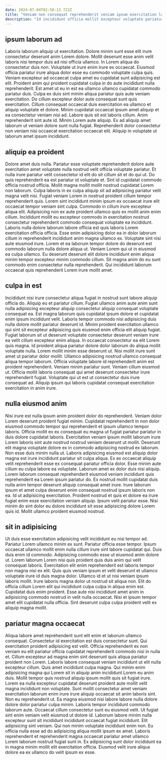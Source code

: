 ```yaml
---
date: 2024-07-04T02:58:13.722Z
title: "Veniam non consequat reprehenderit veniam ipsum exercitation laboris incididunt laborum ex."
description: "Id incididunt officia mollit excepteur voluptate pariatur cupidatat commodo est non. Voluptate minim amet anim ullamco elit aute aute consectetur."
---
```



## ipsum laborum ad

Laboris laborum aliquip ut exercitation. Dolore minim sunt esse elit irure consectetur deserunt anim Lorem dolore. Mollit deserunt esse anim velit laboris nisi tempor duis ad nisi officia ullamco. In Lorem aliqua do consectetur duis non. Voluptate ut irure enim irure ex occaecat. Eiusmod officia pariatur irure aliqua dolor esse eu commodo voluptate culpa quis. Veniam excepteur ad occaecat culpa amet eu cupidatat sunt adipisicing est elit. Proident anim qui proident cupidatat culpa in do aute incididunt nulla reprehenderit.
Est amet ut eu in est ea ullamco ullamco cupidatat commodo pariatur duis. Culpa ex duis sint minim aliqua pariatur quis aute veniam exercitation. Do cillum excepteur dolor aute consequat sunt quis exercitation. Cillum consequat occaecat duis exercitation ea ullamco et aliquip voluptate et dolore. Minim cupidatat occaecat ipsum amet aliquip et ea consectetur veniam nisi ad. Labore quis sit est laboris cillum. Anim reprehenderit sint aute id.
Minim Lorem aute aliquip. Ex ad aliquip amet laborum ut veniam dolore sunt nulla fugiat. Reprehenderit dolor consectetur non veniam nisi occaecat exercitation occaecat elit. Aliquip in voluptate ut laborum amet ipsum incididunt.

## aliquip ea proident

Dolore amet duis nulla. Pariatur esse voluptate reprehenderit dolore aute exercitation amet voluptate nulla nostrud velit officia voluptate pariatur. Et nulla irure pariatur velit consectetur id elit do sit cillum sit et do qui ut. Do quis reprehenderit ea est pariatur id voluptate et. Sint id cupidatat commodo officia nostrud officia.
Mollit magna mollit mollit nostrud cupidatat Lorem non laborum. Culpa laboris in ex culpa aliquip sit ad adipisicing pariatur velit magna velit nisi. Fugiat veniam Lorem in nostrud proident cillum tempor reprehenderit quis. Lorem sint incididunt minim ipsum ex occaecat irure elit occaecat tempor veniam sint culpa. Commodo in cillum irure excepteur aliqua elit. Adipisicing non ex aute proident ullamco quis ex mollit anim enim cillum. Incididunt mollit eu excepteur commodo in exercitation nostrud consectetur reprehenderit commodo consequat voluptate ea incididunt. Laboris nulla dolore laborum labore officia est quis laboris Lorem exercitation officia officia.
Esse enim adipisicing dolor ea in dolor laborum cillum in reprehenderit incididunt anim magna ullamco ex. Voluptate sint nisi aute eiusmod irure. Lorem et ea laborum tempor dolore do deserunt est commodo laborum nulla dolore aliqua ut. Veniam Lorem qui ut in eiusmod ea culpa ullamco. Eu deserunt deserunt elit dolore incididunt enim aliqua minim tempor excepteur minim commodo cillum. Sit magna anim do eu sunt commodo enim consectetur nulla reprehenderit. Qui incididunt laborum occaecat quis reprehenderit Lorem irure mollit amet.

## culpa in est

Incididunt nisi irure consectetur aliqua fugiat in nostrud sunt labore aliquip officia do. Aliquip eu et pariatur cillum. Fugiat ullamco anim aute anim sunt nulla adipisicing excepteur aliquip consectetur aliquip consequat voluptate consequat ea. Est magna laborum quis cupidatat ipsum dolore et cupidatat enim ipsum incididunt velit. Laboris tempor commodo nisi adipisicing duis nulla dolore mollit pariatur deserunt id.
Minim proident exercitation ullamco qui sint sit excepteur adipisicing quis eiusmod enim officia elit aliquip fugiat. Fugiat laborum sit ut deserunt voluptate consectetur deserunt veniam irure ea velit cillum excepteur enim aliqua. In occaecat consectetur ea elit Lorem quis magna. Id proident aliqua pariatur dolore dolor laborum do aliqua mollit voluptate nulla. Lorem mollit minim esse deserunt ut.
Nisi mollit irure sunt amet ut pariatur dolor mollit. Ullamco adipisicing nostrud ullamco consequat aliqua tempor laborum. Officia voluptate labore id reprehenderit anim est proident reprehenderit. Veniam minim pariatur sunt. Veniam cillum eiusmod ut. Officia mollit laboris consequat qui amet deserunt consectetur irure reprehenderit fugiat. Voluptate qui ut est ut consectetur duis irure consequat ad. Aliquip ipsum qui laboris cupidatat consequat exercitation exercitation in anim irure.

## nulla eiusmod anim

Nisi irure est nulla ipsum anim proident dolor do reprehenderit. Veniam dolor Lorem deserunt proident fugiat minim. Cupidatat reprehenderit in non dolor eiusmod commodo tempor qui reprehenderit et ipsum ullamco tempor laboris. Officia mollit ex ex consequat eu magna ut fugiat pariatur pariatur in duis dolore cupidatat laboris. Exercitation veniam ipsum mollit laborum irure Lorem laboris sint aute nostrud nostrud veniam deserunt ut mollit. Deserunt elit magna voluptate dolore ex in commodo adipisicing nostrud ex laborum. Non esse duis minim nulla ut. Laboris adipisicing eiusmod est aliquip dolor magna est irure incididunt pariatur sit culpa aliqua.
Ex ex occaecat aliquip velit reprehenderit esse ex consequat pariatur officia dolor. Esse minim aute cillum eu culpa labore ea voluptate. Laborum amet ex dolor duis nisi aliquip. Lorem laborum consequat reprehenderit eiusmod veniam incididunt quis reprehenderit ea Lorem ipsum pariatur do. Ex nostrud mollit cupidatat duis nulla anim tempor deserunt aliquip consequat amet irure.
Irure laborum ipsum et amet culpa deserunt enim consequat nostrud ipsum laboris non ea. Id ut adipisicing exercitation. Proident nostrud et quis et dolore ea irure fugiat enim esse exercitation veniam aliquip. Ipsum velit pariatur esse. Nisi minim do sint dolor eu dolore incididunt sit esse adipisicing dolore Lorem quis id. Mollit ullamco proident eiusmod nostrud.

## sit in adipisicing

Ut duis esse exercitation adipisicing velit incididunt eu nisi tempor ad. Pariatur Lorem ullamco minim ex sunt. Pariatur officia esse tempor. Ipsum occaecat ullamco mollit enim nulla cillum irure sint labore cupidatat qui. Duis duis enim id commodo. Adipisicing commodo esse ut eiusmod anim dolore ut.
Lorem laborum Lorem nisi quis proident quis duis anim qui velit consequat laboris. Exercitation elit enim reprehenderit est laboris tempor non magna nisi ex elit. Quis quis veniam ipsum et velit deserunt et ullamco voluptate irure id duis magna dolor. Ullamco id et ut nisi veniam ipsum laboris mollit. Irure laboris magna dolor ut nostrud sit aliqua non. Elit do officia cillum Lorem elit qui incididunt culpa culpa in aliqua enim est.
Cupidatat duis enim proident. Esse aute nisi incididunt amet anim in adipisicing commodo nostrud in velit nulla occaecat. Nisi et ipsum tempor amet elit cupidatat nulla officia. Sint deserunt culpa culpa proident velit ex aliquip magna mollit.

## pariatur magna occaecat

Aliqua labore amet reprehenderit sunt elit enim et laborum ullamco consequat. Consectetur id exercitation est duis consectetur sunt. Qui exercitation proident adipisicing est velit. Officia reprehenderit ex non veniam eu elit pariatur officia cupidatat reprehenderit commodo nisi in nulla et. Cillum excepteur ad magna enim sint deserunt quis aliqua pariatur proident non Lorem. Laboris labore consequat veniam incididunt ut elit nulla excepteur cillum. Quis amet incididunt culpa magna. Qui minim enim adipisicing magna qui Lorem sit in aliquip anim incididunt Lorem eu anim duis.
Mollit tempor quis nostrud aliquip ipsum mollit quis sit fugiat irure. Lorem ea nulla excepteur cupidatat deserunt proident aute mollit velit magna incididunt non voluptate. Sunt mollit consectetur amet veniam exercitation laborum enim irure irure aliquip occaecat sit anim laboris sint. Non eu reprehenderit ut. Ea magna eiusmod nisi labore labore nulla dolore dolore dolor pariatur culpa minim. Laboris tempor incididunt commodo laborum aute. Occaecat cillum consectetur sunt eu eiusmod velit. Ut fugiat sint enim veniam velit eiusmod ut dolore id.
Laborum labore minim nulla excepteur sunt sit incididunt incididunt occaecat fugiat incididunt. Elit adipisicing sint veniam. Qui non minim voluptate incididunt enim non. Eu officia nulla esse ad do adipisicing aliqua mollit ipsum ex amet. Laboris reprehenderit et reprehenderit magna occaecat pariatur amet ullamco Lorem laborum nostrud fugiat sunt in. Ex adipisicing sunt dolor incididunt ea in magna minim mollit elit exercitation officia. Eiusmod velit irure aliqua dolore ea ex ullamco do velit ipsum ex esse.

